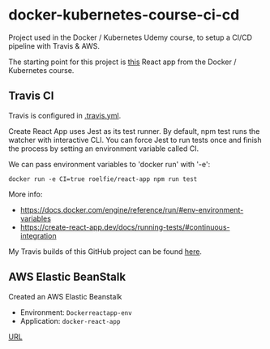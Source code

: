 # docker-kubernetes-course-ci-cd
Project used in the Docker / Kubernetes Udemy course, to setup a CI/CD pipeline with Travis &amp; AWS.

The starting point for this project is [this](https://github.com/roelfie/docker-kubernetes-course/tree/main/src/docker/6_react_frontend/frontend)
React app from the Docker / Kubernetes course.

## Travis CI

Travis is configured in [.travis.yml](./.travis.yml).

Create React App uses Jest as its test runner. By default, npm test runs the watcher with interactive CLI.
You can force Jest to run tests once and finish the process by setting an environment variable called CI.

We can pass environment variables to 'docker run' with '-e':
```shell
docker run -e CI=true roelfie/react-app npm run test
```

More info:
* https://docs.docker.com/engine/reference/run/#env-environment-variables
* https://create-react-app.dev/docs/running-tests/#continuous-integration

My Travis builds of this GitHub project can be found [here](https://app.travis-ci.com/github/roelfie/docker-kubernetes-travis-ci-cd/builds).

## AWS Elastic BeanStalk

Created an AWS Elastic Beanstalk 
* Environment: `Dockerreactapp-env`
* Application: `docker-react-app`

[URL](http://dockerreactapp-env.eba-hteduzif.eu-west-3.elasticbeanstalk.com/)


